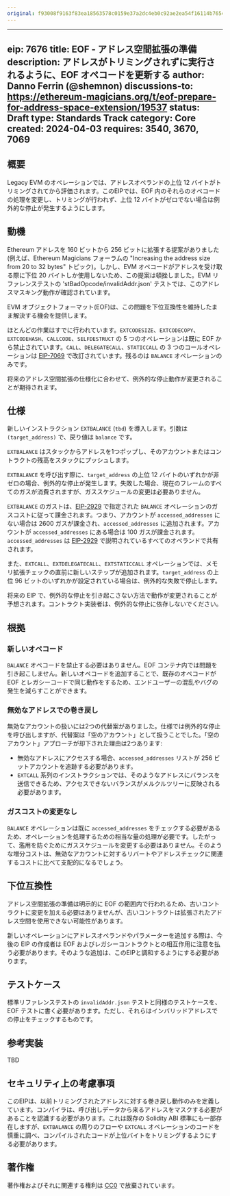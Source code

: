 ```yaml
---
original: f93008f9163f83ea18563578c0159e37a2dc4eb0c92ae2ea54f16114b7654e21
---
```


---
eip: 7676
title: EOF - アドレス空間拡張の準備
description: アドレスがトリミングされずに実行されるように、EOF オペコードを更新する
author: Danno Ferrin (@shemnon)
discussions-to: https://ethereum-magicians.org/t/eof-prepare-for-address-space-extension/19537
status: Draft
type: Standards Track
category: Core
created: 2024-04-03
requires: 3540, 3670, 7069
---

## 概要

Legacy EVM のオペレーションでは、アドレスオペランドの上位 12 バイトがトリミングされてから評価されます。このEIPでは、EOF 内のそれらのオペコードの処理を変更し、トリミングが行われず、上位 12 バイトがゼロでない場合は例外的な停止が発生するようにします。

## 動機

Ethereum アドレスを 160 ビットから 256 ビットに拡張する提案がありました(例えば、Ethereum Magicians フォーラムの "Increasing the address size from 20 to 32 bytes" トピック)。しかし、EVM オペコードがアドレスを受け取る際に下位 20 バイトしか使用しないため、この提案は頓挫しました。EVM リファレンステストの 'stBadOpcode/invalidAddr.json' テストでは、このアドレスマスキング動作が確認されています。

EVM オブジェクトフォーマット(EOF)は、この問題を下位互換性を維持したまま解決する機会を提供します。

ほとんどの作業はすでに行われています。`EXTCODESIZE`、`EXTCODECOPY`、`EXTCODEHASH`、`CALLCODE`、`SELFDESTRUCT` の 5 つのオペレーションは既に EOF から禁止されています。`CALL`、`DELEGATECALL`、`STATICCALL` の 3 つのコールオペレーションは [EIP-7069](./eip-7069.md) で改訂されています。残るのは `BALANCE` オペレーションのみです。

将来のアドレス空間拡張の仕様化に合わせて、例外的な停止動作が変更されることが期待されます。

## 仕様

新しいインストラクション `EXTBALANCE` (`tbd`) を導入します。引数は `(target_address)` で、戻り値は `balance` です。

`EXTBALANCE` はスタックからアドレスを1つポップし、そのアカウントまたはコントラクトの残高をスタックにプッシュします。

`EXTBALANCE` を呼び出す際に、`target_address` の上位 12 バイトのいずれかが非ゼロの場合、例外的な停止が発生します。失敗した場合、現在のフレームのすべてのガスが消費されますが、ガススケジュールの変更は必要ありません。

`EXTBALANCE` のガストは、[EIP-2929](./eip-2929.md) で指定された `BALANCE` オペレーションのガスコストに従って課金されます。つまり、アカウントが `accessed_addresses` にない場合は 2600 ガスが課金され、`accessed_addresses` に追加されます。アカウントが `accessed_addresses` にある場合は 100 ガスが課金されます。`accessed_addresses` は [EIP-2929](./eip-2929.md) で説明されているすべてのオペランドで共有されます。

また、`EXTCALL`、`EXTDELEGATECALL`、`EXTSTATICCALL` オペレーションでは、メモリ拡張チェックの直前に新しいステップが追加されます。`target_address` の上位 96 ビットのいずれかが設定されている場合は、例外的な失敗で停止します。

将来の EIP で、例外的な停止を引き起こさない方法で動作が変更されることが予想されます。コントラクト実装者は、例外的な停止に依存しないでください。

## 根拠

### 新しいオペコード

`BALANCE` オペコードを禁止する必要はありません。EOF コンテナ内では問題を引き起こしません。新しいオペコードを追加することで、既存のオペコードが EOF とレガシーコードで同じ動作をするため、エンドユーザーの混乱やバグの発生を減らすことができます。

### 無効なアドレスでの巻き戻し

無効なアカウントの扱いには2つの代替案がありました。仕様では例外的な停止を呼び出しますが、代替案は「空のアカウント」として扱うことでした。「空のアカウント」アプローチが却下された理由は2つあります:

- 無効なアドレスにアクセスする場合、`accessed_addresses` リストが 256 ビットアカウントを追跡する必要があります。
- `EXTCALL` 系列のインストラクションでは、そのようなアドレスにバランスを送信できるため、アクセスできないバランスがメルクルツリーに反映される必要があります。

### ガスコストの変更なし

`BALANCE` オペレーションは既に `accessed_addresses` をチェックする必要があるため、オペレーションを処理するための相当な量の処理が必要です。したがって、濫用を防ぐためにガススケジュールを変更する必要はありません。そのような増分コストは、無効なアカウントに対するリバートやアドレスチェックに関連するコストに比べて支配的になるでしょう。

## 下位互換性

アドレス空間拡張の準備は明示的に EOF の範囲内で行われるため、古いコントラクトに変更を加える必要はありませんが、古いコントラクトは拡張されたアドレス空間を使用できない可能性があります。

新しいオペレーションにアドレスオペランドやパラメーターを追加する際は、今後の EIP の作成者は EOF およびレガシーコントラクトとの相互作用に注意を払う必要があります。そのような追加は、このEIPと調和するようにする必要があります。

## テストケース

標準リファレンステストの `invalidAddr.json` テストと同様のテストケースを、EOF テストに書く必要があります。ただし、それらはインバリッドアドレスでの停止をチェックするものです。

## 参考実装

TBD <!-- TODO -->

## セキュリティ上の考慮事項

このEIPは、以前トリミングされたアドレスに対する巻き戻し動作のみを定義しています。コンパイラは、呼び出しデータから来るアドレスをマスクする必要があることを認識する必要があります。これは既存の Solidity ABI 標準にも一部存在しますが、`EXTBALANCE` の周りのフローや `EXTCALL` オペレーションのコードを慎重に調べ、コンパイルされたコードが上位バイトをトリミングするようにする必要があります。

## 著作権

著作権およびそれに関連する権利は [CC0](../LICENSE.md) で放棄されています。